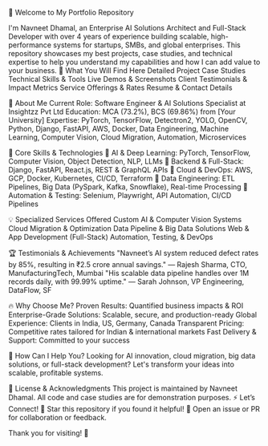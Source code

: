 🚀 Welcome to My Portfolio Repository

I'm Navneet Dhamal, an Enterprise AI Solutions Architect and Full-Stack Developer with over 4 years of experience building scalable, high-performance systems for startups, SMBs, and global enterprises. This repository showcases my best projects, case studies, and technical expertise to help you understand my capabilities and how I can add value to your business.
📌 What You Will Find Here
Detailed Project Case Studies
Technical Skills & Tools
Live Demos & Screenshots
Client Testimonials & Impact Metrics
Service Offerings & Rates
Resume & Contact Details

💼 About Me
Current Role: Software Engineer & AI Solutions Specialist at Insightzz Pvt Ltd
Education: MCA (73.2%), BCS (69.86%) from [Your University]
Expertise: PyTorch, TensorFlow, Detectron2, YOLO, OpenCV, Python, Django, FastAPI, AWS, Docker, Data Engineering, Machine Learning, Computer Vision, Cloud Migration, Automation, Microservices

🎯 Core Skills & Technologies
🔹 AI & Deep Learning: PyTorch, TensorFlow, Computer Vision, Object Detection, NLP, LLMs
🔹 Backend & Full-Stack: Django, FastAPI, React.js, REST & GraphQL APIs
🔹 Cloud & DevOps: AWS, GCP, Docker, Kubernetes, CI/CD, Terraform
🔹 Data Engineering: ETL Pipelines, Big Data (PySpark, Kafka, Snowflake), Real-time Processing
🔹 Automation & Testing: Selenium, Playwright, API Automation, CI/CD Pipelines

💡 Specialized Services Offered
Custom AI & Computer Vision Systems
Cloud Migration & Optimization
Data Pipeline & Big Data Solutions
Web & App Development (Full-Stack)
Automation, Testing, & DevOps

🏆 Testimonials & Achievements
"Navneet’s AI system reduced defect rates by 85%, resulting in ₹2.5 crore annual savings."
— Rajesh Sharma, CTO, ManufacturingTech, Mumbai
"His scalable data pipeline handles over 1M records daily, with 99.99% uptime."
— Sarah Johnson, VP Engineering, DataFlow, SF

🔥 Why Choose Me?
Proven Results: Quantified business impacts & ROI
Enterprise-Grade Solutions: Scalable, secure, and production-ready
Global Experience: Clients in India, US, Germany, Canada
Transparent Pricing: Competitive rates tailored for Indian & international markets
Fast Delivery & Support: Committed to your success

🚀 How Can I Help You?
Looking for AI innovation, cloud migration, big data solutions, or full-stack development?
Let's transform your ideas into scalable, profitable systems.

📝 License & Acknowledgments
This project is maintained by Navneet Dhamal. All code and case studies are for demonstration purposes.
⚡ Let’s Connect!
🌟 Star this repository if you found it helpful!
💬 Open an issue or PR for collaboration or feedback.

Thank you for visiting! 🚀
